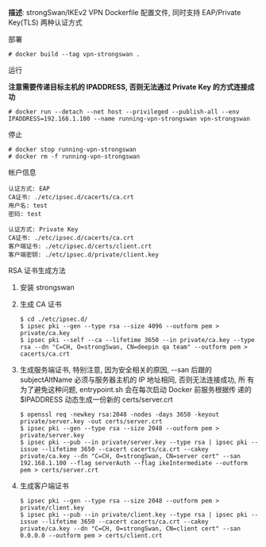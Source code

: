 **描述**: strongSwan/IKEv2 VPN Dockerfile 配置文件, 同时支持 EAP/Private Key(TLS) 两种认证方式

部署

```
# docker build --tag vpn-strongswan .
```

运行

**注意需要传递目标主机的 IPADDRESS, 否则无法通过 Private Key 的方式连接成功**

```
# docker run --detach --net host --privileged --publish-all --env IPADDRESS=192.168.1.100 --name running-vpn-strongswan vpn-strongswan
```

停止

```
# docker stop running-vpn-strongswan
# docker rm -f running-vpn-strongswan
```

帐户信息

```
认证方式: EAP
CA证书: ./etc/ipsec.d/cacerts/ca.crt
用户名: test
密码: test

认证方式: Private Key
CA证书: ./etc/ipsec.d/cacerts/ca.crt
客户端证书: ./etc/ipsec.d/certs/client.crt
客户端密钥: ./etc/ipsec.d/private/client.key
```

RSA 证书生成方法

1. 安装 strongswan
2. 生成 CA 证书
   ```
   $ cd ./etc/ipsec.d/
   $ ipsec pki --gen --type rsa --size 4096 --outform pem > private/ca.key
   $ ipsec pki --self --ca --lifetime 3650 --in private/ca.key --type rsa --dn "C=CH, O=strongSwan, CN=deepin qa team" --outform pem > cacerts/ca.crt
   ```
4. 生成服务端证书, 特别注意, 因为安全相关的原因, --san 后跟的
   subjectAltName 必须与服务器主机的 IP 地址相同, 否则无法连接成功, 所
   有为了避免这种问题, entrypoint.sh 会在每次启动 Docker 前服务根据传
   递的 $IPADDRESS 动态生成一份新的 certs/server.crt

   ```
   $ openssl req -newkey rsa:2048 -nodes -days 3650 -keyout private/server.key -out certs/server.crt
   $ ipsec pki --gen --type rsa --size 2048 --outform pem > private/server.key
   $ ipsec pki --pub --in private/server.key --type rsa | ipsec pki --issue --lifetime 3650 --cacert cacerts/ca.crt --cakey private/ca.key --dn "C=CH, O=strongSwan, CN=server cert" --san 192.168.1.100 --flag serverAuth --flag ikeIntermediate --outform pem > certs/server.crt
   ```
4. 生成客户端证书
   ```
   $ ipsec pki --gen --type rsa --size 2048 --outform pem > private/client.key
   $ ipsec pki --pub --in private/client.key --type rsa | ipsec pki --issue --lifetime 3650 --cacert cacerts/ca.crt --cakey private/ca.key --dn "C=CH, O=strongSwan, CN=client cert" --san 0.0.0.0 --outform pem > certs/client.crt
   ```
